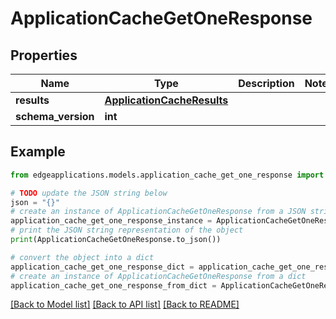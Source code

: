 # ApplicationCacheGetOneResponse


## Properties

Name | Type | Description | Notes
------------ | ------------- | ------------- | -------------
**results** | [**ApplicationCacheResults**](ApplicationCacheResults.md) |  | 
**schema_version** | **int** |  | 

## Example

```python
from edgeapplications.models.application_cache_get_one_response import ApplicationCacheGetOneResponse

# TODO update the JSON string below
json = "{}"
# create an instance of ApplicationCacheGetOneResponse from a JSON string
application_cache_get_one_response_instance = ApplicationCacheGetOneResponse.from_json(json)
# print the JSON string representation of the object
print(ApplicationCacheGetOneResponse.to_json())

# convert the object into a dict
application_cache_get_one_response_dict = application_cache_get_one_response_instance.to_dict()
# create an instance of ApplicationCacheGetOneResponse from a dict
application_cache_get_one_response_from_dict = ApplicationCacheGetOneResponse.from_dict(application_cache_get_one_response_dict)
```
[[Back to Model list]](../README.md#documentation-for-models) [[Back to API list]](../README.md#documentation-for-api-endpoints) [[Back to README]](../README.md)


